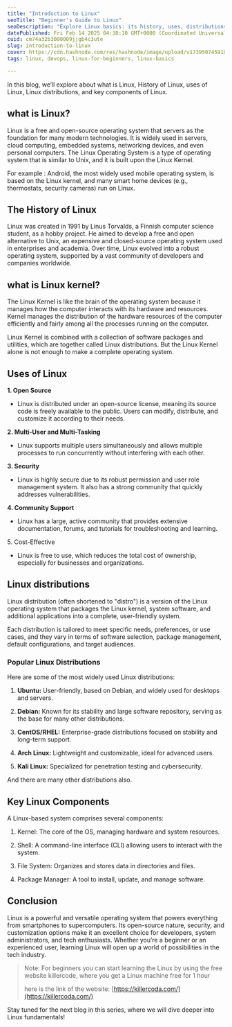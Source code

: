 ```yaml
---
title: "Introduction to Linux"
seoTitle: "Beginner's Guide to Linux"
seoDescription: "Explore Linux basics: its history, uses, distributions, and key components. Discover why this open-source OS is crucial in technology today"
datePublished: Fri Feb 14 2025 04:38:10 GMT+0000 (Coordinated Universal Time)
cuid: cm74a32b3000009jjgb4c3ute
slug: introduction-to-linux
cover: https://cdn.hashnode.com/res/hashnode/image/upload/v1739507459101/ffd09b3f-96ea-498d-90d4-150f5cf364b5.png
tags: linux, devops, linux-for-beginners, linux-basics

---
```


In this blog, we’ll explore about what is Linux, History of Linux, uses of Linux, Linux distributions, and key components of Linux.

## what is Linux?

Linux is a free and open-source operating system that servers as the foundation for many modern technologies. It is widely used in servers, cloud computing, embedded systems, networking devices, and even personal computers. The Linux Operating System is a type of operating system that is similar to Unix, and it is built upon the Linux Kernel.

For example : Android, the most widely used mobile operating system, is based on the Linux kernel, and many smart home devices (e.g., thermostats, security cameras) run on Linux.

## The History of Linux

Linux was created in 1991 by Linus Torvalds, a Finnish computer science student, as a hobby project. He aimed to develop a free and open alternative to Unix, an expensive and closed-source operating system used in enterprises and academia. Over time, Linux evolved into a robust operating system, supported by a vast community of developers and companies worldwide.

## what is Linux kernel?

The Linux Kernel is like the brain of the operating system because it manages how the computer interacts with its hardware and resources. Kernel manages the distribution of the hardware resources of the computer efficiently and fairly among all the processes running on the computer.

Linux Kernel is combined with a collection of software packages and utilities, which are together called Linux distributions. But the Linux Kernel alone is not enough to make a complete operating system.

## Uses of Linux

**1\. Open Source**

* Linux is distributed under an open-source license, meaning its source code is freely available to the public. Users can modify, distribute, and customize it according to their needs.
    

**2\. Multi-User and Multi-Tasking**

* Linux supports multiple users simultaneously and allows multiple processes to run concurrently without interfering with each other.
    

**3\. Security**

* Linux is highly secure due to its robust permission and user role management system. It also has a strong community that quickly addresses vulnerabilities.
    

**4\. Community Support**

* Linux has a large, active community that provides extensive documentation, forums, and tutorials for troubleshooting and learning.
    

5\. Cost-Effective

* Linux is free to use, which reduces the total cost of ownership, especially for businesses and organizations.
    

## Linux distributions

Linux distribution (often shortened to "distro") is a version of the Linux operating system that packages the Linux kernel, system software, and additional applications into a complete, user-friendly system.

Each distribution is tailored to meet specific needs, preferences, or use cases, and they vary in terms of software selection, package management, default configurations, and target audiences.

### Popular Linux Distributions

Here are some of the most widely used Linux distributions:

1. **Ubuntu:** User-friendly, based on Debian, and widely used for desktops and servers.
    
2. **Debian:** Known for its stability and large software repository, serving as the base for many other distributions.
    
3. **CentOS/RHEL:** Enterprise-grade distributions focused on stability and long-term support.
    
4. **Arch Linux:** Lightweight and customizable, ideal for advanced users.
    
5. **Kali Linux:** Specialized for penetration testing and cybersecurity.
    

And there are many other distributions also.

## Key Linux Components

A Linux-based system comprises several components:

1. Kernel: The core of the OS, managing hardware and system resources.
    
2. Shell: A command-line interface (CLI) allowing users to interact with the system.
    
3. File System: Organizes and stores data in directories and files.
    
4. Package Manager: A tool to install, update, and manage software.
    

## Conclusion

Linux is a powerful and versatile operating system that powers everything from smartphones to supercomputers. Its open-source nature, security, and customization options make it an excellent choice for developers, system administrators, and tech enthusiasts. Whether you’re a beginner or an experienced user, learning Linux will open up a world of possibilities in the tech industry.

> Note: For beginners you can start learning the Linux by using the free website killercode, where you get a Linux machine free for 1 hour
> 
> here is the link of the website: [https://killercoda.com/](https://killercoda.com/)

Stay tuned for the next blog in this series, where we will dive deeper into Linux fundamentals!